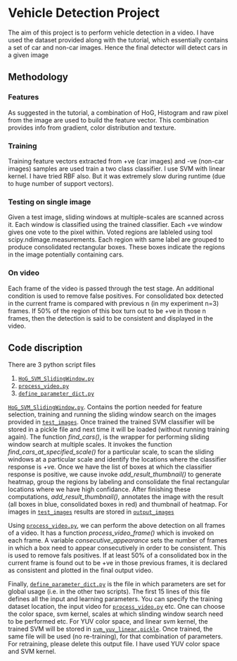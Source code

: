 # Vehicle Detection Project

The aim of this project is to perform vehicle detection in a video.  I have used the dataset provided along with the tutorial, which essentially contains a set of car and non-car images.  Hence the final detector will detect cars in a given image

## Methodology
### Features
As suggested in the tutorial, a combination of HoG, Histogram and raw pixel from the image are used to build the feature vector.  This combination provides info from gradient, color distribution and texture.
### Training
Training feature vectors extracted from +ve (car images) and -ve (non-car images) samples are used train a two class classifier.  I use SVM with linear kernel.  I have tried RBF also.  But it was extremely slow during runtime (due to huge number of support vectors).
### Testing on single image
Given a test image, sliding windows at multiple-scales are scanned across it.  Each window is classified using the trained classifier.  Each +ve window gives one vote to the pixel within.  Voted regions are lableled using tool scipy.ndimage.measurements.  Each region with same label are grouped to produce consolidated rectangular boxes.  These boxes indicate the regions in the image potentially containing cars.
### On video
Each frame of the video is passed through the test stage.  An additional condition is used to remove false positives.  For consolidated box detected in the current frame is compared with previous n (in my experiment n=3) frames.  If 50% of the region of this box turn out to be +ve in those n frames, then the detection is said to be consistent and displayed in the video.

## Code discription
There are 3 python script files
1. [`HoG_SVM_SlidingWindow.py`](HoG_SVM_SlidingWindow.py)
2. [`process_video.py`](process_video.py)
3. [`define_parameter_dict.py`](define_parameter_dict.py)

[`HoG_SVM_SlidingWindow.py`](HoG_SVM_SlidingWindow.py).  Contains the portion needed for feature selection, training and running the sliding window search on the images provided in [`test_images`](test_images).  Once trained the trained SVM classifier will be stored in a pickle file and next time it will be loaded (without running training again).  The function *find_cars()*, is the wrapper for performing sliding window search at multiple scales.  It invokes the function *find_cars_at_specified_scale()* for a particular scale, to scan the sliding windows at a particular scale and identify the locations where the classifier response is +ve.  Once we have the list of boxes at which the classifier response is positive, we cause invoke *add_result_thumbnail()* to generate heatmap, group the regions by labeling and consolidate the final rectangular locations where we have high confidance.  After finishing these computations, *add_result_thumbnail()*, annotates the image with the result (all boxes in blue, consolidated boxes in red) and thumbnail of heatmap.  For images in [`test_images`](test_images) results are stored in [`output_images`](output_images)

Using [`process_video.py`](process_video.py), we can perform the above detection on all frames of a video.  It has a function *process_video_frame()* which is invoked on each frame.  A variable *consecutive_appearance* sets the number of frames in which a box need to appear consecutively in order to be consistent.  This is used to remove fals positives.  If at least 50% of a consolidated box in the current frame is found out to be +ve in those previous frames, it is declared as consistent and plotted in the final output video.

Finally, [`define_parameter_dict.py`](define_parameter_dict.py) is the file in which parameters are set for global usage (i.e. in the other two scripts).  The first 15 lines of this file defines all the input and learning parameters.  You can specify the training dataset location, the input video for [`process_video.py`](process_video.py) etc.  One can choose the color space, svm kernel, scales at which slinding window search need to be performed etc.  For YUV color space, and linear svm kernel, the trained SVM will be stored in [`svm_yuv_linear.pickle`](svm_yuv_linear.pickle).  Once trained, the same file will be used (no re-training), for that combination of parameters.  For retraining, please delete this output file.  I have used YUV color space and SVM kernel.
